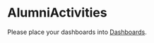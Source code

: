 # AlumniActivities
Please place your dashboards into [Dashboards](https://github.com/CODATA-RDA-DataScienceSchools/AlumniActivities.git).

